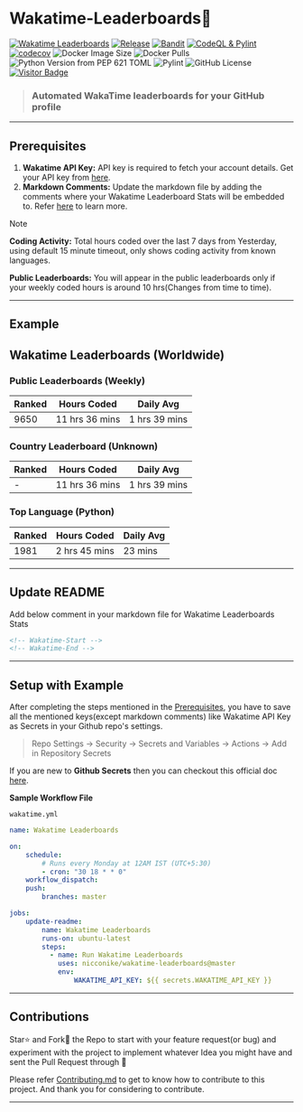 # Wakatime-Leaderboards📶
[![Wakatime Leaderboards](https://github.com/Nicconike/Wakatime-Leaderboards/actions/workflows/wakatime.yml/badge.svg)](https://github.com/Nicconike/Wakatime-Leaderboards/actions/workflows/wakatime.yml)
[![Release](https://github.com/Nicconike/Wakatime-Leaderboards/actions/workflows/release.yml/badge.svg)](https://github.com/Nicconike/Wakatime-Leaderboards/actions/workflows/release.yml)
[![Bandit](https://github.com/Nicconike/Wakatime-Leaderboards/actions/workflows/bandit.yml/badge.svg)](https://github.com/Nicconike/Wakatime-Leaderboards/actions/workflows/bandit.yml)
[![CodeQL & Pylint](https://github.com/Nicconike/Wakatime-Leaderboards/actions/workflows/codeql.yml/badge.svg)](https://github.com/Nicconike/Wakatime-Leaderboards/actions/workflows/codeql.yml)
[![codecov](https://codecov.io/gh/Nicconike/Wakatime-Leaderboards/graph/badge.svg?token=CX701AOW5Y)](https://codecov.io/gh/Nicconike/Wakatime-Leaderboards)
![Docker Image Size](https://img.shields.io/docker/image-size/nicconike/wakatime-leaderboards?logo=docker&label=Docker%20Image)
![Docker Pulls](https://img.shields.io/docker/pulls/nicconike/wakatime-leaderboards?logo=docker&label=Docker%20Pulls)
![Python Version from PEP 621 TOML](https://img.shields.io/python/required-version-toml?tomlFilePath=https%3A%2F%2Fgithub.com%2FNicconike%2FWakatime-Leaderboards%2Fblob%2Fmaster%2Fpyproject.toml%3Fraw%3Dtrue)
![Pylint](https://img.shields.io/badge/Pylint-9.21-darkgreen?logo=python)
![GitHub License](https://img.shields.io/github/license/nicconike/Wakatime-Leaderboards)
[![Visitor Badge](https://badges.pufler.dev/visits/nicconike/Wakatime-Leaderboards)](https://badges.pufler.dev)

> ### Automated WakaTime leaderboards for your GitHub profile

***
## Prerequisites
1. **Wakatime API Key:** API key is required to fetch your account details. Get your API key from [here](https://wakatime.com/api-key).
2. **Markdown Comments:** Update the markdown file by adding the comments where your Wakatime Leaderboard Stats will be embedded to. Refer [here](#Update-Readme) to learn more.

> [!NOTE]
> **Coding Activity:** Total hours coded over the last 7 days from Yesterday, using default 15 minute timeout, only shows coding activity from known languages.
>
> **Public Leaderboards:** You will appear in the public leaderboards only if your weekly coded hours is around 10 hrs(Changes from time to time).

***
## Example
<!-- Wakatime-Start -->
## Wakatime Leaderboards (Worldwide)

### Public Leaderboards (Weekly)

| Ranked | Hours Coded | Daily Avg |
| ------ | ----------- | --------- |
| 9650 | 11 hrs 36 mins | 1 hrs 39 mins |

### Country Leaderboard (Unknown)

| Ranked | Hours Coded | Daily Avg |
| ------ | ----------- | --------- |
| - | 11 hrs 36 mins | 1 hrs 39 mins |

### Top Language (Python)

| Ranked | Hours Coded | Daily Avg |
| ------ | ----------- | --------- |
| 1981 | 2 hrs 45 mins | 23 mins |


<!-- Wakatime-End -->
***
## Update README
Add below comment in your markdown file for Wakatime Leaderboards Stats
```md
<!-- Wakatime-Start -->
<!-- Wakatime-End -->
```
***
## Setup with Example
After completing the steps mentioned in the [Prerequisites](#Prerequisites), you have to save all the mentioned keys(except markdown comments) like Wakatime API Key as Secrets in your Github repo's settings.

> Repo Settings -> Security -> Secrets and Variables -> Actions -> Add in Repository Secrets

If you are new to **Github Secrets** then you can checkout this official doc [here](https://docs.github.com/en/actions/security-guides/using-secrets-in-github-actions).

**Sample Workflow File**

`wakatime.yml`

```yaml
name: Wakatime Leaderboards

on:
    schedule:
        # Runs every Monday at 12AM IST (UTC+5:30)
        - cron: "30 18 * * 0"
    workflow_dispatch:
    push:
        branches: master

jobs:
    update-readme:
        name: Wakatime Leaderboards
        runs-on: ubuntu-latest
        steps:
          - name: Run Wakatime Leaderboards
            uses: nicconike/wakatime-leaderboards@master
            env:
                WAKATIME_API_KEY: ${{ secrets.WAKATIME_API_KEY }}
```
***
## Contributions

Star⭐ and Fork🍴 the Repo to start with your feature request(or bug) and experiment with the project to implement whatever Idea you might have and sent the Pull Request through 🤙

Please refer [Contributing.md](https://github.com/Nicconike/Wakatime-Leaderboards/blob/master/.github/CONTRIBUTING.md) to get to know how to contribute to this project.
And thank you for considering to contribute.
***
